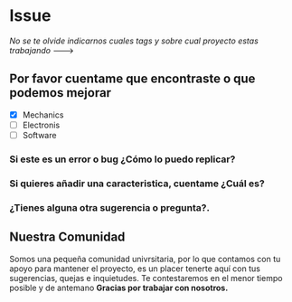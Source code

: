 # Issue

*No se te olvide indicarnos cuales tags y sobre cual proyecto estas trabajando* --->

## Por favor cuentame que encontraste o que podemos mejorar

- [x] Mechanics
- [ ] Electronis
- [ ] Software

### Si este es un error o bug ¿Cómo lo puedo replicar?

### Si quieres añadir una caracteristica, cuentame ¿Cuál es?

### ¿Tienes alguna otra sugerencia o pregunta?.

## Nuestra Comunidad
Somos una pequeña comunidad univrsitaria, por lo que contamos con tu apoyo para mantener el proyecto, es un placer tenerte aquí con tus 
sugerencias, quejas e inquietudes. Te contestaremos en el menor tiempo posible y de antemano 
**Gracias por trabajar con nosotros.**
